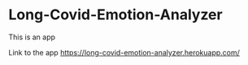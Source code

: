 # Long-Covid-Emotion-Analyzer
This is an app

Link to the app
https://long-covid-emotion-analyzer.herokuapp.com/
